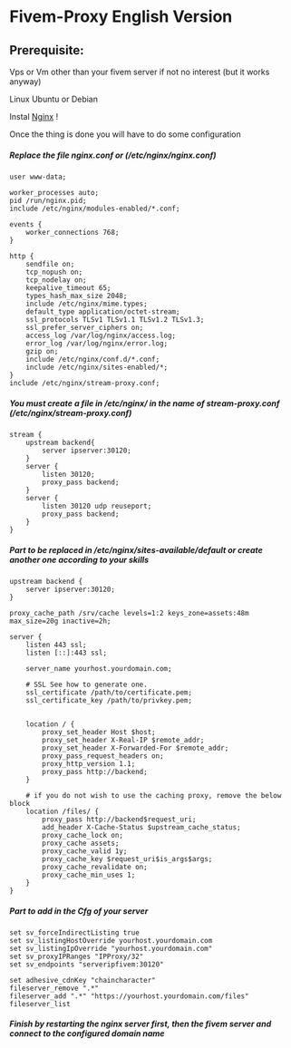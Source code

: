# Fivem-Proxy English Version

## Prerequisite:
Vps or Vm other than your fivem server if not no interest (but it works anyway)

Linux Ubuntu or Debian

Instal [Nginx](https://docs.nginx.com/nginx/admin-guide/installing-nginx/installing-nginx-open-source/#installing-prebuilt-debian-packages) !

Once the thing is done you will have to do some configuration

##### Replace the file nginx.conf or (/etc/nginx/nginx.conf)

    user www-data;
    
    worker_processes auto;
    pid /run/nginx.pid;
    include /etc/nginx/modules-enabled/*.conf;
    
    events {
        worker_connections 768;
    }
    
    http { 
        sendfile on;
        tcp_nopush on;
        tcp_nodelay on;
        keepalive_timeout 65;
        types_hash_max_size 2048;    
        include /etc/nginx/mime.types;
        default_type application/octet-stream;    
        ssl_protocols TLSv1 TLSv1.1 TLSv1.2 TLSv1.3;
        ssl_prefer_server_ciphers on;    
        access_log /var/log/nginx/access.log;
        error_log /var/log/nginx/error.log;    
        gzip on;    
        include /etc/nginx/conf.d/*.conf;
        include /etc/nginx/sites-enabled/*;
    }
    include /etc/nginx/stream-proxy.conf;

##### You must create a file in /etc/nginx/ in the name of stream-proxy.conf (/etc/nginx/stream-proxy.conf)

    stream {
        upstream backend{
            server ipserver:30120;
        }
        server {
            listen 30120;
            proxy_pass backend;
        }
        server {
            listen 30120 udp reuseport;
            proxy_pass backend;
        }
    }

##### Part to be replaced in /etc/nginx/sites-available/default or create another one according to your skills

    upstream backend {
        server ipserver:30120;
    }
    
    proxy_cache_path /srv/cache levels=1:2 keys_zone=assets:48m max_size=20g inactive=2h;
    
    server {
        listen 443 ssl;
        listen [::]:443 ssl;
    
        server_name yourhost.yourdomain.com;
    
        # SSL See how to generate one.
        ssl_certificate /path/to/certificate.pem;
        ssl_certificate_key /path/to/privkey.pem;
    
        
        location / {
            proxy_set_header Host $host;
            proxy_set_header X-Real-IP $remote_addr;
            proxy_set_header X-Forwarded-For $remote_addr;
            proxy_pass_request_headers on;
            proxy_http_version 1.1;
            proxy_pass http://backend;
        }
    
        # if you do not wish to use the caching proxy, remove the below block
        location /files/ {
            proxy_pass http://backend$request_uri;
            add_header X-Cache-Status $upstream_cache_status;
            proxy_cache_lock on;
            proxy_cache assets;
            proxy_cache_valid 1y;
            proxy_cache_key $request_uri$is_args$args;
            proxy_cache_revalidate on;
            proxy_cache_min_uses 1;
        }
    }

##### Part to add in the Cfg of your server

    set sv_forceIndirectListing true
    set sv_listingHostOverride yourhost.yourdomain.com
    set sv_listingIpOverride "yourhost.yourdomain.com"
    set sv_proxyIPRanges "IPProxy/32"
    set sv_endpoints "serveripfivem:30120"
    
    set adhesive_cdnKey "chaincharacter"
    fileserver_remove ".*"
    fileserver_add ".*" "https://yourhost.yourdomain.com/files"
    fileserver_list
    
##### Finish by restarting the nginx server first, then the fivem server and connect to the configured domain name

